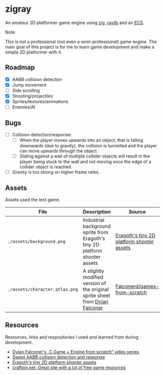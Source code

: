 # zigray

An amateur 2D platformer game engine using [zig](https://ziglang.org/), [raylib](https://www.raylib.com/) and an [ECS](https://github.com/prime31/zig-ecs).

> [!NOTE]
> This is not a professional (not even a semi-professional) game engine.
> The main goal of this project is for me to learn game development and make a simple 2D platformer with it.

## Roadmap

- [x] AABB collision detection
- [x] Jump movement
- [ ] Side scrolling
- [x] Shooting/projectiles
- [x] Sprites/textures/animations
- [ ] Enemies/AI

## Bugs

- [ ] Collision detection/response:
  - [ ] When the player moves upwards into an object, that is falling downwards (due to gravity), the collision is tunnelled and the player can move upwards through the object.
  - [ ] Sliding against a wall of multiple collider objects will result in the player being stuck to the wall and not moving once the edge of a collider object is reached.
- [ ] Gravity is too strong on higher frame rates.

## Assets

Assets used the test game.

| File                           | Description                                                                                                  | Source                                                                                                      | License |
| ------------------------------ | ------------------------------------------------------------------------------------------------------------ | ----------------------------------------------------------------------------------------------------------- | ------- |
| `./assets/background.png`      | Industrial background sprite from Eragoth's tiny 2D platform shooter assets                                  | [Eragoth's tiny 2D platform shooter assets](https://eragoth.itch.io/eragoths-tiny-platform-shooter)         | unknown |
| `./assets/character.atlas.png` | A slightly modified version of the original sprite sheet from [Dylan Falconer](https://github.com/Falconerd) | [Falconerd/games-from-scratch](https://github.com/Falconerd/engine-from-scratch/blob/rec/assets/player.png) | unknown |

## Resources

Resources, links and respositories I used and learned from during development.

- [Dylan Falconer's „C Game + Engine from scratch“ video series](https://www.youtube.com/watch?v=WficzyoTSsg&list=PLYokS5qr7lSsvgemrTwMSrQsdk4BRqJU6&pp=iAQB)
- [Swept AABB collision detection and response](https://gamedev.net/tutorials/programming/general-and-gameplay-programming/swept-aabb-collision-detection-and-response-r3084/)
- [Eragoth's tiny 2D platform shooter assets](https://eragoth.itch.io/eragoths-tiny-platform-shooter)
- [craftpix.net: Great site with a lot of free game resources](https://craftpix.net/)
